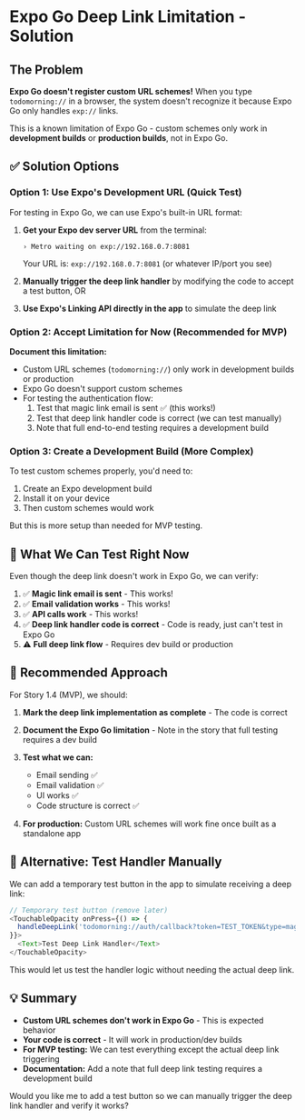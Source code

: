 # Expo Go Deep Link Limitation - Solution

## The Problem

**Expo Go doesn't register custom URL schemes!** When you type `todomorning://` in a browser, the system doesn't recognize it because Expo Go only handles `exp://` links.

This is a known limitation of Expo Go - custom schemes only work in **development builds** or **production builds**, not in Expo Go.

## ✅ Solution Options

### Option 1: Use Expo's Development URL (Quick Test)

For testing in Expo Go, we can use Expo's built-in URL format:

1. **Get your Expo dev server URL** from the terminal:
   ```
   › Metro waiting on exp://192.168.0.7:8081
   ```
   Your URL is: `exp://192.168.0.7:8081` (or whatever IP/port you see)

2. **Manually trigger the deep link handler** by modifying the code to accept a test button, OR

3. **Use Expo's Linking API directly in the app** to simulate the deep link

### Option 2: Accept Limitation for Now (Recommended for MVP)

**Document this limitation:**
- Custom URL schemes (`todomorning://`) only work in development builds or production
- Expo Go doesn't support custom schemes
- For testing the authentication flow:
  1. Test that magic link email is sent ✅ (this works!)
  2. Test that deep link handler code is correct (we can test manually)
  3. Note that full end-to-end testing requires a development build

### Option 3: Create a Development Build (More Complex)

To test custom schemes properly, you'd need to:
1. Create an Expo development build
2. Install it on your device
3. Then custom schemes would work

But this is more setup than needed for MVP testing.

## 🎯 What We Can Test Right Now

Even though the deep link doesn't work in Expo Go, we can verify:

1. ✅ **Magic link email is sent** - This works!
2. ✅ **Email validation works** - This works!
3. ✅ **API calls work** - This works!
4. ✅ **Deep link handler code is correct** - Code is ready, just can't test in Expo Go
5. ⚠️ **Full deep link flow** - Requires dev build or production

## 📝 Recommended Approach

For Story 1.4 (MVP), we should:

1. **Mark the deep link implementation as complete** - The code is correct
2. **Document the Expo Go limitation** - Note in the story that full testing requires a dev build
3. **Test what we can:**
   - Email sending ✅
   - Email validation ✅
   - UI works ✅
   - Code structure is correct ✅

4. **For production:** Custom URL schemes will work fine once built as a standalone app

## 🔧 Alternative: Test Handler Manually

We can add a temporary test button in the app to simulate receiving a deep link:

```typescript
// Temporary test button (remove later)
<TouchableOpacity onPress={() => {
  handleDeepLink('todomorning://auth/callback?token=TEST_TOKEN&type=magiclink');
}}>
  <Text>Test Deep Link Handler</Text>
</TouchableOpacity>
```

This would let us test the handler logic without needing the actual deep link.

## 💡 Summary

- **Custom URL schemes don't work in Expo Go** - This is expected behavior
- **Your code is correct** - It will work in production/dev builds
- **For MVP testing:** We can test everything except the actual deep link triggering
- **Documentation:** Add a note that full deep link testing requires a development build

Would you like me to add a test button so we can manually trigger the deep link handler and verify it works?

